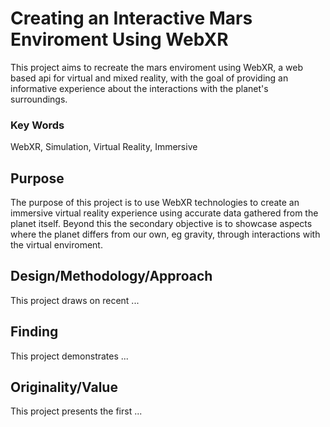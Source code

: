 # Creating an Interactive Mars Enviroment Using WebXR
This project aims to recreate the mars enviroment using WebXR, a web based api for virtual and mixed reality, with the goal of providing an informative experience about the interactions with the planet's surroundings.

### Key Words
WebXR, Simulation, Virtual Reality, Immersive

## Purpose
The purpose of this project is to use WebXR technologies to create an immersive virtual reality experience using accurate data gathered from the planet itself. Beyond this the secondary objective is to showcase aspects where the planet differs from our own, eg gravity, through interactions with the virtual enviroment.

## Design/Methodology/Approach
This project draws on recent ...

## Finding
This project demonstrates ...

## Originality/Value
This project presents the first ...
